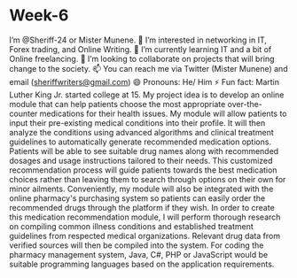 # Week-6
I’m @Sheriff-24 or Mister Munene.
👀 I’m interested in networking in IT, Forex trading, and Online Writing.
🌱 I’m currently learning IT and a bit of Online freelancing.
💞️ I’m looking to collaborate on projects that will bring change to the society.
📫 You can reach me via Twitter (Mister Munene) and email (sheriffwriters@gmail.com)
😄 Pronouns: He/ Him
⚡ Fun fact: Martin Luther King Jr. started college at 15.
My project idea is to develop an online module that can help patients choose the most appropriate over-the-counter medications for their health issues. My module will allow patients to input their pre-existing medical conditions into their profile. It will then analyze the conditions using advanced algorithms and clinical treatment guidelines to automatically generate recommended medication options. Patients will be able to see suitable drug names along with recommended dosages and usage instructions tailored to their needs. This customized recommendation process will guide patients towards the best medication choices rather than leaving them to search through options on their own for minor ailments. Conveniently, my module will also be integrated with the online pharmacy's purchasing system so patients can easily order the recommended drugs through the platform if they wish.
In order to create this medication recommendation module, I will perform thorough research on compiling common illness conditions and established treatment guidelines from respected medical organizations. Relevant drug data from verified sources will then be compiled into the system.
For coding the pharmacy management system, Java, C#, PHP or JavaScript would be suitable programming languages based on the application requirements.
